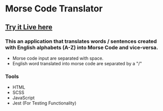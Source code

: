 # Morse Code Translator

## [Try it Live here](https://kenny-136.github.io/morse-translator/)

### This an application that translates words / sentences created with English alphabets (A-Z) into Morse Code and vice-versa.

- Morse code input are separated with space.
- English word translated into morse code are separated by a "/"

### Tools

- HTML
- SCSS
- JavaScript
- Jest (For Testing Functionality)

